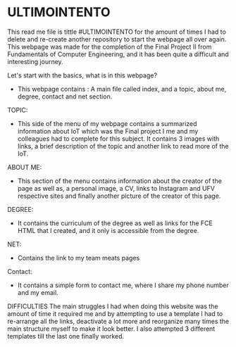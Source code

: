 # ULTIMOINTENTO
This read me file is tittle #ULTIMOINTENTO for the amount of times I had to delete and re-create another repository to start the webpage all over again. This webpage was made for the completion of the Final Project II from Fundamentals of Computer Engineering, and it has been quite a difficult and interesting journey. 

Let's start with the basics, what is in this webpage?

- This webpage contains : A main file called index, and a topic, about me, degree, contact and net section.

TOPIC:

- This side of the menu of my webpage contains a summarized information about IoT which was the Final project I me and my colleagues had to complete for this subject. It contains 3 images with links, a brief description of the topic and another link to read more of the IoT.

ABOUT ME:

- This section of the menu contains information about the creator of the page as well as, a personal image, a CV, links to Instagram and UFV respective sites and finally another picture of the creator of this page.

DEGREE:

- It contains the curriculum of the degree as well as links for the FCE HTML that I created, and it only is accessible from the degree.

NET:

- Contains the link to my team meats pages

Contact:

- It contains a simple form to contact me, where I share my phone number and my email.

DIFFICULTIES
The main struggles I had when doing this website was the amount of time it required me and by attempting to use a template I had to re-arrange all the links, deactivate a lot more and reorganize many times the main structure myself to make it look better. I also attempted 3 different templates till the last one finally worked.